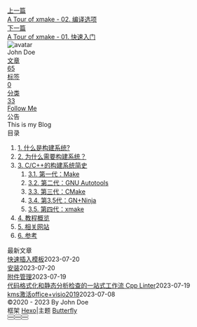 <!DOCTYPE html><html lang="zh-CN" data-theme="light"><head><meta charset="UTF-8"><meta http-equiv="X-UA-Compatible" content="IE=edge"><meta name="viewport" content="width=device-width, initial-scale=1.0, maximum-scale=1.0"><title>A Tour of xmake - 00. 简介 | Hexo</title><meta name="author" content="John Doe"><meta name="copyright" content="John Doe"><meta name="format-detection" content="telephone=no"><meta name="theme-color" content="#ffffff"><meta name="description" content="什么是构建系统?程序从一段代码到可执行文件的构建过程，往往中间要经过编译、链接等步骤，因此在不同的运行平台上需要各种各样的编译器和链接器。除了编译与链接之外，在构建过程中经常还需要调整配置、管理依赖、生成代码、打包代码库等操作。管理构建过程的程序叫做构建系统。构建系统并不执行编译本身，只是调用编译器和其他工具来执行构建任务。通常构建系统会使用配置文件来描述构建过程。几乎所有编译型编程语言都有它们的">
<meta property="og:type" content="article">
<meta property="og:title" content="A Tour of xmake - 00. 简介">
<meta property="og:url" content="http://example.com/posts/%E5%AD%A6%E4%B9%A0/Xmake/a-tour-of-xmake-00-%E7%AE%80%E4%BB%8B.md">
<meta property="og:site_name" content="Hexo">
<meta property="og:description" content="什么是构建系统?程序从一段代码到可执行文件的构建过程，往往中间要经过编译、链接等步骤，因此在不同的运行平台上需要各种各样的编译器和链接器。除了编译与链接之外，在构建过程中经常还需要调整配置、管理依赖、生成代码、打包代码库等操作。管理构建过程的程序叫做构建系统。构建系统并不执行编译本身，只是调用编译器和其他工具来执行构建任务。通常构建系统会使用配置文件来描述构建过程。几乎所有编译型编程语言都有它们的">
<meta property="og:locale" content="zh_CN">
<meta property="og:image" content="https://i.loli.net/2021/02/24/5O1day2nriDzjSu.png">
<meta property="article:published_time" content="2023-05-04T02:07:59.000Z">
<meta property="article:modified_time" content="2023-05-04T03:04:28.695Z">
<meta property="article:author" content="John Doe">
<meta name="twitter:card" content="summary">
<meta name="twitter:image" content="https://i.loli.net/2021/02/24/5O1day2nriDzjSu.png"><link rel="shortcut icon" href="/img/web/favicon.png"><link rel="canonical" href="http://example.com/posts/%E5%AD%A6%E4%B9%A0/Xmake/a-tour-of-xmake-00-%E7%AE%80%E4%BB%8B.md"><link rel="preconnect" href="//cdn.jsdelivr.net"/><link rel="preconnect" href="//busuanzi.ibruce.info"/><link rel="stylesheet" href="/css/index.css"><link rel="stylesheet" href="https://cdn.jsdelivr.net/npm/@fortawesome/fontawesome-free/css/all.min.css" media="print" onload="this.media='all'"><link rel="stylesheet" href="https://cdn.jsdelivr.net/npm/@fancyapps/ui/dist/fancybox.min.css" media="print" onload="this.media='all'"><script>const GLOBAL_CONFIG = { 
  root: '/',
  algolia: undefined,
  localSearch: undefined,
  translate: undefined,
  noticeOutdate: undefined,
  highlight: {"plugin":"highlighjs","highlightCopy":true,"highlightLang":true,"highlightHeightLimit":false},
  copy: {
    success: '复制成功',
    error: '复制错误',
    noSupport: '浏览器不支持'
  },
  relativeDate: {
    homepage: false,
    post: false
  },
  runtime: '',
  date_suffix: {
    just: '刚刚',
    min: '分钟前',
    hour: '小时前',
    day: '天前',
    month: '个月前'
  },
  copyright: undefined,
  lightbox: 'fancybox',
  Snackbar: undefined,
  source: {
    justifiedGallery: {
      js: 'https://cdn.jsdelivr.net/npm/flickr-justified-gallery/dist/fjGallery.min.js',
      css: 'https://cdn.jsdelivr.net/npm/flickr-justified-gallery/dist/fjGallery.min.css'
    }
  },
  isPhotoFigcaption: false,
  islazyload: false,
  isAnchor: false,
  percent: {
    toc: true,
    rightside: false,
  }
}</script><script id="config-diff">var GLOBAL_CONFIG_SITE = {
  title: 'A Tour of xmake - 00. 简介',
  isPost: true,
  isHome: false,
  isHighlightShrink: false,
  isToc: true,
  postUpdate: '2023-05-04 11:04:28'
}</script><noscript><style type="text/css">
  #nav {
    opacity: 1
  }
  .justified-gallery img {
    opacity: 1
  }

  #recent-posts time,
  #post-meta time {
    display: inline !important
  }
</style></noscript><script>(win=>{
    win.saveToLocal = {
      set: function setWithExpiry(key, value, ttl) {
        if (ttl === 0) return
        const now = new Date()
        const expiryDay = ttl * 86400000
        const item = {
          value: value,
          expiry: now.getTime() + expiryDay,
        }
        localStorage.setItem(key, JSON.stringify(item))
      },

      get: function getWithExpiry(key) {
        const itemStr = localStorage.getItem(key)

        if (!itemStr) {
          return undefined
        }
        const item = JSON.parse(itemStr)
        const now = new Date()

        if (now.getTime() > item.expiry) {
          localStorage.removeItem(key)
          return undefined
        }
        return item.value
      }
    }
  
    win.getScript = url => new Promise((resolve, reject) => {
      const script = document.createElement('script')
      script.src = url
      script.async = true
      script.onerror = reject
      script.onload = script.onreadystatechange = function() {
        const loadState = this.readyState
        if (loadState && loadState !== 'loaded' && loadState !== 'complete') return
        script.onload = script.onreadystatechange = null
        resolve()
      }
      document.head.appendChild(script)
    })
  
    win.getCSS = (url,id = false) => new Promise((resolve, reject) => {
      const link = document.createElement('link')
      link.rel = 'stylesheet'
      link.href = url
      if (id) link.id = id
      link.onerror = reject
      link.onload = link.onreadystatechange = function() {
        const loadState = this.readyState
        if (loadState && loadState !== 'loaded' && loadState !== 'complete') return
        link.onload = link.onreadystatechange = null
        resolve()
      }
      document.head.appendChild(link)
    })
  
      win.activateDarkMode = function () {
        document.documentElement.setAttribute('data-theme', 'dark')
        if (document.querySelector('meta[name="theme-color"]') !== null) {
          document.querySelector('meta[name="theme-color"]').setAttribute('content', '#0d0d0d')
        }
      }
      win.activateLightMode = function () {
        document.documentElement.setAttribute('data-theme', 'light')
        if (document.querySelector('meta[name="theme-color"]') !== null) {
          document.querySelector('meta[name="theme-color"]').setAttribute('content', '#ffffff')
        }
      }
      const t = saveToLocal.get('theme')
    
          if (t === 'dark') activateDarkMode()
          else if (t === 'light') activateLightMode()
        
      const asideStatus = saveToLocal.get('aside-status')
      if (asideStatus !== undefined) {
        if (asideStatus === 'hide') {
          document.documentElement.classList.add('hide-aside')
        } else {
          document.documentElement.classList.remove('hide-aside')
        }
      }
    
    const detectApple = () => {
      if(/iPad|iPhone|iPod|Macintosh/.test(navigator.userAgent)){
        document.documentElement.classList.add('apple')
      }
    }
    detectApple()
    })(window)</script><meta name="generator" content="Hexo 6.3.0"></head><body><div id="sidebar"><div id="menu-mask"></div><div id="sidebar-menus"><div class="avatar-img is-center"><img src="https://i.loli.net/2021/02/24/5O1day2nriDzjSu.png" onerror="onerror=null;src='/img/web/friend_404.gif'" alt="avatar"/></div><div class="sidebar-site-data site-data is-center"><a href="/archives/"><div class="headline">文章</div><div class="length-num">65</div></a><a href="/tags/"><div class="headline">标签</div><div class="length-num">0</div></a><a href="/categories/"><div class="headline">分类</div><div class="length-num">33</div></a></div><hr/><div class="menus_items"><div class="menus_item"><a class="site-page" href="/"><i class="fa-fw fas fa-home"></i><span> 首页</span></a></div><div class="menus_item"><a class="site-page" href="/archives/"><i class="fa-fw fas fa-archive"></i><span> 时间轴</span></a></div><div class="menus_item"><a class="site-page" href="/tags/"><i class="fa-fw fas fa-tags"></i><span> 标签</span></a></div><div class="menus_item"><a class="site-page" href="/categories/"><i class="fa-fw fas fa-folder-open"></i><span> 分类</span></a></div><div class="menus_item"><a class="site-page" href="/link/"><i class="fa-fw fas fa-link"></i><span> 友链</span></a></div><div class="menus_item"><a class="site-page" href="/about/"><i class="fa-fw fas fa-heart"></i><span> 关于</span></a></div></div></div></div><div class="post" id="body-wrap"><header class="post-bg" id="page-header" style="background: linear-gradient(20deg, #0062be, #925696, #cc426e, #fb0347)"><nav id="nav"><span id="blog-info"><a href="/" title="Hexo"><span class="site-name">Hexo</span></a></span><div id="menus"><div class="menus_items"><div class="menus_item"><a class="site-page" href="/"><i class="fa-fw fas fa-home"></i><span> 首页</span></a></div><div class="menus_item"><a class="site-page" href="/archives/"><i class="fa-fw fas fa-archive"></i><span> 时间轴</span></a></div><div class="menus_item"><a class="site-page" href="/tags/"><i class="fa-fw fas fa-tags"></i><span> 标签</span></a></div><div class="menus_item"><a class="site-page" href="/categories/"><i class="fa-fw fas fa-folder-open"></i><span> 分类</span></a></div><div class="menus_item"><a class="site-page" href="/link/"><i class="fa-fw fas fa-link"></i><span> 友链</span></a></div><div class="menus_item"><a class="site-page" href="/about/"><i class="fa-fw fas fa-heart"></i><span> 关于</span></a></div></div><div id="toggle-menu"><a class="site-page" href="javascript:void(0);"><i class="fas fa-bars fa-fw"></i></a></div></div></nav><div id="post-info"><h1 class="post-title">A Tour of xmake - 00. 简介</h1><div id="post-meta"><div class="meta-firstline"><span class="post-meta-date"><i class="far fa-calendar-alt fa-fw post-meta-icon"></i><span class="post-meta-label">发表于</span><time class="post-meta-date-created" datetime="2023-05-04T02:07:59.000Z" title="发表于 2023-05-04 10:07:59">2023-05-04</time><span class="post-meta-separator">|</span><i class="fas fa-history fa-fw post-meta-icon"></i><span class="post-meta-label">更新于</span><time class="post-meta-date-updated" datetime="2023-05-04T03:04:28.695Z" title="更新于 2023-05-04 11:04:28">2023-05-04</time></span><span class="post-meta-categories"><span class="post-meta-separator">|</span><i class="fas fa-inbox fa-fw post-meta-icon"></i><a class="post-meta-categories" href="/categories/%E5%AD%A6%E4%B9%A0/">学习</a><i class="fas fa-angle-right post-meta-separator"></i><i class="fas fa-inbox fa-fw post-meta-icon"></i><a class="post-meta-categories" href="/categories/%E5%AD%A6%E4%B9%A0/Xmake/">Xmake</a></span></div><div class="meta-secondline"><span class="post-meta-separator">|</span><span class="post-meta-pv-cv" id="" data-flag-title="A Tour of xmake - 00. 简介"><i class="far fa-eye fa-fw post-meta-icon"></i><span class="post-meta-label">阅读量:</span><span id="busuanzi_value_page_pv"><i class="fa-solid fa-spinner fa-spin"></i></span></span></div></div></div></header><main class="layout" id="content-inner"><div id="post"><article class="post-content" id="article-container"><h2 id="什么是构建系统"><a href="#什么是构建系统" class="headerlink" title="什么是构建系统?"></a>什么是构建系统?</h2><p>程序从一段代码到可执行文件的构建过程，往往中间要经过编译、链接等步骤，因此在不同的运行平台上需要各种各样的编译器和链接器。除了编译与链接之外，在构建过程中经常还需要调整配置、管理依赖、生成代码、打包代码库等操作。管理构建过程的程序叫做构建系统。构建系统并不执行编译本身，只是调用编译器和其他工具来执行构建任务。通常构建系统会使用<strong>配置文件</strong>来描述构建过程。几乎所有编译型编程语言都有它们的构建系统，例如C&#x2F;C++的autotools、cmake、xmake等，Java的maven、gradle，Rust的cargo等。解释型编程语言通常在执行时即时编译并运行，因此其构建系统的重心不在编译链接而在构建过程中的其他需求（管理依赖、打包、优化等），例如Python的pip、conda，JavaScript的npm、yarn等。</p>
<h2 id="为什么需要构建系统？"><a href="#为什么需要构建系统？" class="headerlink" title="为什么需要构建系统？"></a>为什么需要构建系统？</h2><p>理论上只需要一个文本编辑器，一组合适的编译器与链接器就能完成开发任务了。然而，实际上在开发过程中会遇到很多麻烦的工作，而构建系统的任务就是将这些麻烦的工作自动化，解放程序员的双手。构建系统至少有如下几个作用：</p>
<ol>
<li>编写大型系统时，需要<strong>保证构建的可重复性</strong>。一个地方的flag出错，可能导致整个构建过程失败。只有将构建过程写进文件中，把构建过程交给构建系统，才能保证构建过程中使用的指令的稳定性。当然由于编译环境和外部依赖不同，使用构建系统也不能完全保证构建的可重复性，这一点需要程序员来保证。</li>
<li>编码过程中一个合适的IDE可以大大提高编码效率，而IDE需要一些构建描述文件才能“认识”项目。让构建系统来<strong>生成构建描述文件</strong>，则无需在每次增删文件时都手动修改构建描述文件，大大减少无意义的重复工作。</li>
<li>依赖管理是开发过程中最令人头疼的问题之一。手动引入第三方依赖库很容易遇到版本不对、编译不过、链接繁琐、更新困难、难以调整等问题。使用构建系统来<strong>管理依赖</strong>，大大降低了依赖引入和更新过程中的繁琐步骤。</li>
<li>开发过程中同一个项目常常需要根据开发环境与用户需要，使用不同的参数和宏来进行构建，生成不同参数的可执行文件。构建系统可以使用option来<strong>管理构建参数</strong>，方便随时切换，解放双手。</li>
<li>当项目有多个开发者时，一份清晰的构建系统配置文件能大大<strong>降低交流成本</strong>，尤其是对于开源项目，构建系统将成为让别人了解项目结构的第一站。当需要将生成的文件打包分发时，构建系统的打包功能也非常实用。</li>
</ol>
<p>对单文件的简单程序，确实不需要构建系统。但是，一旦开发的项目需要大量文件，或者需要引入依赖，或者需要多组构建参数配置，构建系统将成为不可或缺的一部分。</p>
<h2 id="C-x2F-C-的构建系统简史"><a href="#C-x2F-C-的构建系统简史" class="headerlink" title="C&#x2F;C++的构建系统简史"></a>C&#x2F;C++的构建系统简史</h2><p>C&#x2F;C++从出现一来已经过了几十年，其构建系统也经历了多个阶段的演变。</p>
<h3 id="第一代：Make"><a href="#第一代：Make" class="headerlink" title="第一代：Make"></a>第一代：Make</h3><p>Make诞生于1976年，此后一直是UNIX系统的自带构建工具，由于UNIX的火爆，Make很快成为了C的标准构建工具。在Make出现之前，大家通常通过shell script来管理构建过程，写起来麻烦、难以修改。Make后来衍生出了多种实现，如GNU Make（gmake，目前是Linux与MacOS上make的标准实现），Microsoft nmake等等。Make创造了一个DSL，使用名为Makefile的文件来描述构建过程，其编译的主要步骤如下：</p>
<figure class="highlight text"><table><tr><td class="gutter"><pre><span class="line">1</span><br><span class="line">2</span><br></pre></td><td class="code"><pre><span class="line">make</span><br><span class="line">PREFIX=/usr/local make install</span><br></pre></td></tr></table></figure>

<p>Make最大的特点是引入了<strong>依赖机制</strong>：只有当被依赖的文件更新时，才重新编译对应的中间文件。这一机制大大减少了中大型项目等待编译的时间。美中不足的是，Make仅仅通过简单的语句来描写依赖机制，对构建过程本身没有做任何抽象，虽然这增加了Make的使用场景，但也使得Make对C&#x2F;C++中常见的各种需求（跨平台、跨编译器等）力不从心。</p>
<h3 id="第二代：GNU-Autotools"><a href="#第二代：GNU-Autotools" class="headerlink" title="第二代：GNU Autotools"></a>第二代：GNU Autotools</h3><p>在Make诞生之后，UNIX产生了多种变种，运行UNIX-like操作系统的软硬件环境都各不相同，这给程序带来了<strong>跨平台</strong>需求。最笨的办法是为支持的每一种平台单独写一份Makefile。这种做法不仅低效，也难以维护（虽然如此，至今仍有不少项目采取这种跨平台方法）。在这样的背景下，1991年，GNU Autoconf出现了，并在之后演变成为一整套构建系统，通常统称GNU Autotools。Autotools由三部分组成：Autoconf，Automake，Libtool。这三部分联合在一起，使得Autotools可以在任意UNIX-like操作系统上生成库与可执行文件，并且可以自动分析系统上已有的头文件与第三方库，同时据此调整项目的编译参数。Autotools使用m4语言来描写构建过程，用户需要编写或者使用工具生成configure.ac与<a href="https://link.zhihu.com/?target=http://Makefile.am">http://Makefile.am</a>文件，然后Autotools经过一系列复杂的操作生成一个configure文件。configure是一个bash script，可以运行于任何支持bash的操作系统上，分析系统的编译环境并生成Makefile文件，用户随后执行标准的Make命令完成编译。主要步骤如下：</p>
<figure class="highlight text"><table><tr><td class="gutter"><pre><span class="line">1</span><br><span class="line">2</span><br><span class="line">3</span><br></pre></td><td class="code"><pre><span class="line">./configure --prefix=/usr/local</span><br><span class="line">make</span><br><span class="line">make install</span><br></pre></td></tr></table></figure>

<p>Autotools出发点是解决跨平台的问题，但又没能跳出UNIX-like系统的限制，其使用强依赖于bash，因此在Windows系统上非常缓慢，非常难以使用（受限于MinGW环境与Windows的进程管理机制）。同时，Autotools无比复杂的生成流程也使得开发者们望而却步。如今，Autotools正在慢慢淡出人们的视野。</p>
<h3 id="第三代：CMake"><a href="#第三代：CMake" class="headerlink" title="第三代：CMake"></a>第三代：CMake</h3><p>Autotools得到普及之后，一个跨平台C&#x2F;C++项目的基本配置是一份configure文件和一份Visual Studio项目文件（Windows开发的标准流程是使用Visual Studio）。在这样的构建模式下，哪怕添加或删除一个文件的小操作都是一场灾难。终于在1999年，C++图形库VTK的开发者们无法继续忍受Autotools，于是他们创造了一个新的构建系统。这个系统就是后来的CMake。CMake实现了真正的跨平台：一次编写，到处编译，无论在UNIX-like操作系统还是Windows操作系统。CMake自创了一套基于字符串的DSL，并使用CMakeLists.txt文件作为构建描述文件。CMake语言相比bash脚本在易读性上大大提升，用户再也不需要去读数万行的configure文件了。实际上，在CMake刚刚出现的年代，它只是做完了Autotools未完成的部分。随着不断的更新，CMake引入了测试、打包等越来越多的新功能，并积累了大量的Module扩展，越来越多的C&#x2F;C++项目选择CMake作为构建工具，这时CMake才真正成为了名副其实的第三代构建工具。<strong>可扩展性</strong>是第三代构建系统的核心。CMake的使用步骤如下：</p>
<figure class="highlight text"><table><tr><td class="gutter"><pre><span class="line">1</span><br><span class="line">2</span><br><span class="line">3</span><br><span class="line">4</span><br><span class="line">5</span><br></pre></td><td class="code"><pre><span class="line">mkdir build</span><br><span class="line">cd build</span><br><span class="line">cmake -DCMAKE_INSTALL_PREFIX=/usr/local ..</span><br><span class="line">make</span><br><span class="line">make install</span><br></pre></td></tr></table></figure>

<p>在Windows上，CMake会生成一个Visual Studio工程，使用Visual Studio打开即可完成编译。CMake远远不是完美的；在CMake诞生的年代，受限于当时的技术以及作者的认识，CMake的DSL设计的非常糟糕。无数人一边使用CMake，一边忍受着CMake语言的折磨，而CMake自己也因为设计上的失误bug频出。CMake的作者Bill Hoffman后来写道：“如果能重来，我们一定会选择一个已有的嵌入式语言而不是另起炉灶。Lua可能是最适合这种情况的语言。”【<a href="https://link.zhihu.com/?target=https://www.aosabook.org/en/cmake.html">CMake</a>】</p>
<p>同属第三代的构建系统还有许多。与CMake同时代的SCons，后来的Meson，bjam，premake等都属于这一级别。这些构建系统由于疏于维护、功能缺失、使用麻烦、缺少文档、带有外部依赖等原因，未能像CMake一样流行开来。</p>
<h3 id="第3-5代：GN-Ninja"><a href="#第3-5代：GN-Ninja" class="headerlink" title="第3.5代：GN+Ninja"></a>第3.5代：GN+Ninja</h3><p>2008年，Google首次推出了他们的浏览器：Chrome。随着web技术的不断发展与变化，Chrome变得越来越复杂，如今已成为了有史以来最庞大的C++项目之一。要支撑起如此巨大的一个项目，对构建系统是一个不小的挑战。第一个挑战，就是构建时间。在当时，要编译40000个文件的Chrome项目需要相当长的时间，这大大影响了Chrome的开发效率。为此Google开发了构建工具Ninja，其功能类似Make，但运行速度远远快于Make，并附带了一些更强的额外功能。Ninja在设计时并未加入过分复杂的语法，因为在设计时Ninja定位就不是手写的文件，而是给其他的元构建系统（Meta-Build System）生成的文件。在Google，这一元构建系统就是GYP，也就是后来的GN。GN同样自创了一套类似Python的DSL Starlark，其可读性要比CMake好得多。为了支撑Chromium以及后来的Fuchsia操作系统，GN的功能非常丰富，在toolchain管理、选项设置、依赖图生成、调试上都有内置的支持，但由于其使用场景主要为Google内部，其文档也相对比较随意。GN的使用步骤如下：</p>
<figure class="highlight text"><table><tr><td class="gutter"><pre><span class="line">1</span><br><span class="line">2</span><br></pre></td><td class="code"><pre><span class="line">gn gen -C out</span><br><span class="line">ninja -C out</span><br></pre></td></tr></table></figure>

<p>除了ninja之外，GN还可以生成Visual Studio、XCode等项目文件，以便于在IDE中开发。需要注意的是，可以生成Ninja文件的元构建系统并不只有GN，CMake也支持Ninja生成器（虽然实际使用时CMake的Ninja生成器bug挺多的）。相比于CMake，GN更多地解决了一些痛点（语法、编译时间、调试），但并没有作出根本上的改变，因此只能算作3.5代构建系统。</p>
<h3 id="第四代：xmake"><a href="#第四代：xmake" class="headerlink" title="第四代：xmake"></a>第四代：xmake</h3><p>第三代的各种构建系统并没有解决一个至关重要的问题：<strong>依赖管理</strong>问题。对于一个中大型CMake项目，在编译项目之前必须手动安装项目的各种依赖，手动声明各种依赖参数。虽然CMake提供了依赖查找的接口，但繁杂的语句、简略的文档、大量的坑对开发者提出了不小的挑战。很少有人能正确使用CMake的依赖查找部分，依赖安装失败也成为了困扰CMake使用者的噩梦。为此，2015年，xmake诞生了。xmake语法基于Lua语言，并使用xmake.lua文件描述构建过程。xmake提出了中心仓库+自建仓库的依赖管理方式，添加第三方依赖再也不用繁复的安装、调试、调整各种参数和安装位置，只需要一行<code>add_requires</code>语句即可完成。xmake的设计哲学是与其他工具共存而不是取代，因此xmake支持引入使用包括CMake在内的任何构建工具的第三方库，也支持导出pkg-config&#x2F;CMake的配置文件，还支持使用来自vcpkg&#x2F;conan&#x2F;conda&#x2F;homebrew&#x2F;Linux各发行版包管理器等各类第三方仓库源的库。除了解决依赖管理问题之外，xmake还拥有等同Ninja的构建速度，基于Lua的易读易写语法，内置可扩展的各种工具链支持，虚拟环境功能，分布式编译&#x2F;远程编译，以及一系列实用小功能（例如自动生成Windows的动态库def文件）。类似GN，xmake也可以生成Visual Studio等IDE项目文件，甚至可以导出CMakeLists.txt直接复用CMake的IDE生态。xmake的使用步骤如下：</p>
<figure class="highlight text"><table><tr><td class="gutter"><pre><span class="line">1</span><br><span class="line">2</span><br></pre></td><td class="code"><pre><span class="line">xmake</span><br><span class="line">xmake install -o /usr/local</span><br></pre></td></tr></table></figure>

<p>xmake在强大功能与简洁性之间做了完美的平衡（翻译：我全都要）。xmake既集成了此前各种构建工具的强大功能，又保持了语法和项目配置的简单，甚至xmake本体安装包在嵌入了一个Lua解释器的情况下体积仅有3.68MB（截至2.6.9版本）。xmake的缺点在于年龄不够长，因此流行程度不如第三代各种构建工具，并且其开发策略相对比较激进，即使Release版本，在发行前也不会经过充分的beta测试。尽管存在一些非根本性的bug，但这些bug通常很快就会在dev分支中修复，因此并不会产生太大的影响。</p>
<p>纵观构建系统的发展史，可以看到每一代构建系统的设计都是对前人思想的扬弃。笔者相信，xmake不会是C&#x2F;C++构建系统的终点，未来一定会有新的需求，并产生新的构建系统。作为开发者，最好的选择是想清楚自己的需要，然后选择最适合自己的构建系统。</p>
<h2 id="教程概览"><a href="#教程概览" class="headerlink" title="教程概览"></a>教程概览</h2><p>本教程分为三部分：</p>
<p>第一部分 概述</p>
<ol start="0">
<li>简介，简要介绍xmake与C&#x2F;C++的构建系统史。</li>
</ol>
<p>第二部分 基本功能</p>
<ol>
<li><p>快速入门，介绍如何配置并运行第一个xmake项目。</p>
</li>
<li><p>编译选项，介绍一些C&#x2F;C++项目中常用编译选项设置。</p>
</li>
<li><p>依赖管理，介绍如何在xmake项目中查找并引入第三方库。</p>
</li>
<li><p>依赖仓库，介绍xmake仓库的包描述文件，以及自建仓库&#x2F;引用其它项目的方法。</p>
</li>
<li><p>构建选项，介绍如何通过选项控制构建过程，以及如何根据环境检测控制选项。</p>
</li>
<li><p>测试发布，介绍如何添加测试、安装&#x2F;发布生成的库与可执行文件（以及可能的文档）。</p>
</li>
</ol>
<p>第三部分 高级特性（暂定）</p>
<ol start="7">
<li><p>跨语言项目，介绍C&#x2F;C++&#x2F;CUDA&#x2F;Python等多语言混合项目在xmake中的设置。</p>
</li>
<li><p>自定义规则，介绍xmake中的自定义规则与自定义工具链。</p>
</li>
<li><p>Lua编程，介绍如何在xmake中使用Lua语言编写脚本解决复杂问题。</p>
</li>
<li><p>代码生成，介绍xmake对编译时生成代码的处理方式。</p>
</li>
</ol>
<p>实际上，只需要阅读到第二部分即可满足大部分项目的需要了。对于具有特殊需求的项目，第三部分仅对其中一部分作简要介绍，一些重要特性例如分布式编译未能涵盖。对此类项目，在教程之外更应根据需求参考官方文档、已有的其他项目进行补充，必要时可以在讨论区提问。本教程或有一定疏漏之处，恳请读者批评指正！</p>
<h2 id="相关网站"><a href="#相关网站" class="headerlink" title="相关网站"></a>相关网站</h2><p>xmake的官方文档：<a target="_blank" rel="noopener" href="https://xmake.io/">xmake</a></p>
<p>xmake-repo的搜索站：<a target="_blank" rel="noopener" href="https://xrepo.xmake.io/">xrepo</a></p>
<p>xmake的GitHub仓库：<a href="https://link.zhihu.com/?target=https://github.com/xmake-io/xmake">xmake-io&#x2F;xmake</a></p>
<p>xmake-repo的GitHub仓库：<a href="https://link.zhihu.com/?target=https://github.com/xmake-io/xmake-repo">xmake-io&#x2F;xmake-repo</a></p>
<p>xmake提问讨论区：<a href="https://link.zhihu.com/?target=https://github.com/xmake-io/xmake/discussions">Discussions</a></p>
<p>xmake Discord：<a href="https://link.zhihu.com/?target=https://discord.gg/xmake">xmake channel</a></p>
<h2 id="参考"><a href="#参考" class="headerlink" title="参考"></a>参考</h2><p><a target="_blank" rel="noopener" href="https://www.zhihu.com/column/c_1537535487199281152">A Tour of xmake - 知乎 (zhihu.com)</a></p>
</article><div class="post-copyright"><div class="post-copyright__author"><span class="post-copyright-meta">文章作者: </span><span class="post-copyright-info"><a href="http://example.com">John Doe</a></span></div><div class="post-copyright__type"><span class="post-copyright-meta">文章链接: </span><span class="post-copyright-info"><a href="http://example.com/posts/%E5%AD%A6%E4%B9%A0/Xmake/a-tour-of-xmake-00-%E7%AE%80%E4%BB%8B.md">http://example.com/posts/%E5%AD%A6%E4%B9%A0/Xmake/a-tour-of-xmake-00-%E7%AE%80%E4%BB%8B.md</a></span></div><div class="post-copyright__notice"><span class="post-copyright-meta">版权声明: </span><span class="post-copyright-info">本博客所有文章除特别声明外，均采用 <a href="https://creativecommons.org/licenses/by-nc-sa/4.0/" target="_blank">CC BY-NC-SA 4.0</a> 许可协议。转载请注明来自 <a href="http://example.com" target="_blank">Hexo</a>！</span></div></div><div class="tag_share"><div class="post-meta__tag-list"></div><div class="post_share"><div class="social-share" data-image="https://i.loli.net/2021/02/24/5O1day2nriDzjSu.png" data-sites="facebook,twitter,wechat,weibo,qq"></div><link rel="stylesheet" href="https://cdn.jsdelivr.net/npm/butterfly-extsrc/sharejs/dist/css/share.min.css" media="print" onload="this.media='all'"><script src="https://cdn.jsdelivr.net/npm/butterfly-extsrc/sharejs/dist/js/social-share.min.js" defer></script></div></div><nav class="pagination-post" id="pagination"><div class="prev-post pull-left"><a href="/posts/%E5%AD%A6%E4%B9%A0/Xmake/a-tour-of-xmake-02-%E7%BC%96%E8%AF%91%E9%80%89%E9%A1%B9.md" title="A Tour of xmake - 02. 编译选项"><div class="cover" style="background: var(--default-bg-color)"></div><div class="pagination-info"><div class="label">上一篇</div><div class="prev_info">A Tour of xmake - 02. 编译选项</div></div></a></div><div class="next-post pull-right"><a href="/posts/%E5%AD%A6%E4%B9%A0/Xmake/a-tour-of-xmake-01-%E5%BF%AB%E9%80%9F%E5%85%A5%E9%97%A8.md" title="A Tour of xmake - 01. 快速入门"><div class="cover" style="background: var(--default-bg-color)"></div><div class="pagination-info"><div class="label">下一篇</div><div class="next_info">A Tour of xmake - 01. 快速入门</div></div></a></div></nav></div><div class="aside-content" id="aside-content"><div class="card-widget card-info"><div class="is-center"><div class="avatar-img"><img src="https://i.loli.net/2021/02/24/5O1day2nriDzjSu.png" onerror="this.onerror=null;this.src='/img/web/friend_404.gif'" alt="avatar"/></div><div class="author-info__name">John Doe</div><div class="author-info__description"></div></div><div class="card-info-data site-data is-center"><a href="/archives/"><div class="headline">文章</div><div class="length-num">65</div></a><a href="/tags/"><div class="headline">标签</div><div class="length-num">0</div></a><a href="/categories/"><div class="headline">分类</div><div class="length-num">33</div></a></div><a id="card-info-btn" target="_blank" rel="noopener" href="https://github.com/xxxxxx"><i class="fab fa-github"></i><span>Follow Me</span></a></div><div class="card-widget card-announcement"><div class="item-headline"><i class="fas fa-bullhorn fa-shake"></i><span>公告</span></div><div class="announcement_content">This is my Blog</div></div><div class="sticky_layout"><div class="card-widget" id="card-toc"><div class="item-headline"><i class="fas fa-stream"></i><span>目录</span><span class="toc-percentage"></span></div><div class="toc-content"><ol class="toc"><li class="toc-item toc-level-2"><a class="toc-link" href="#%E4%BB%80%E4%B9%88%E6%98%AF%E6%9E%84%E5%BB%BA%E7%B3%BB%E7%BB%9F"><span class="toc-number">1.</span> <span class="toc-text">什么是构建系统?</span></a></li><li class="toc-item toc-level-2"><a class="toc-link" href="#%E4%B8%BA%E4%BB%80%E4%B9%88%E9%9C%80%E8%A6%81%E6%9E%84%E5%BB%BA%E7%B3%BB%E7%BB%9F%EF%BC%9F"><span class="toc-number">2.</span> <span class="toc-text">为什么需要构建系统？</span></a></li><li class="toc-item toc-level-2"><a class="toc-link" href="#C-x2F-C-%E7%9A%84%E6%9E%84%E5%BB%BA%E7%B3%BB%E7%BB%9F%E7%AE%80%E5%8F%B2"><span class="toc-number">3.</span> <span class="toc-text">C&#x2F;C++的构建系统简史</span></a><ol class="toc-child"><li class="toc-item toc-level-3"><a class="toc-link" href="#%E7%AC%AC%E4%B8%80%E4%BB%A3%EF%BC%9AMake"><span class="toc-number">3.1.</span> <span class="toc-text">第一代：Make</span></a></li><li class="toc-item toc-level-3"><a class="toc-link" href="#%E7%AC%AC%E4%BA%8C%E4%BB%A3%EF%BC%9AGNU-Autotools"><span class="toc-number">3.2.</span> <span class="toc-text">第二代：GNU Autotools</span></a></li><li class="toc-item toc-level-3"><a class="toc-link" href="#%E7%AC%AC%E4%B8%89%E4%BB%A3%EF%BC%9ACMake"><span class="toc-number">3.3.</span> <span class="toc-text">第三代：CMake</span></a></li><li class="toc-item toc-level-3"><a class="toc-link" href="#%E7%AC%AC3-5%E4%BB%A3%EF%BC%9AGN-Ninja"><span class="toc-number">3.4.</span> <span class="toc-text">第3.5代：GN+Ninja</span></a></li><li class="toc-item toc-level-3"><a class="toc-link" href="#%E7%AC%AC%E5%9B%9B%E4%BB%A3%EF%BC%9Axmake"><span class="toc-number">3.5.</span> <span class="toc-text">第四代：xmake</span></a></li></ol></li><li class="toc-item toc-level-2"><a class="toc-link" href="#%E6%95%99%E7%A8%8B%E6%A6%82%E8%A7%88"><span class="toc-number">4.</span> <span class="toc-text">教程概览</span></a></li><li class="toc-item toc-level-2"><a class="toc-link" href="#%E7%9B%B8%E5%85%B3%E7%BD%91%E7%AB%99"><span class="toc-number">5.</span> <span class="toc-text">相关网站</span></a></li><li class="toc-item toc-level-2"><a class="toc-link" href="#%E5%8F%82%E8%80%83"><span class="toc-number">6.</span> <span class="toc-text">参考</span></a></li></ol></div></div><div class="card-widget card-recent-post"><div class="item-headline"><i class="fas fa-history"></i><span>最新文章</span></div><div class="aside-list"><div class="aside-list-item no-cover"><div class="content"><a class="title" href="/posts/%E9%85%8D%E7%BD%AE/ob%E9%85%8D%E7%BD%AE/%E5%BF%AB%E9%80%9F%E6%8F%92%E5%85%A5%E6%A8%A1%E6%9D%BF.md" title="快速插入模板">快速插入模板</a><time datetime="2023-07-20T07:34:25.000Z" title="发表于 2023-07-20 15:34:25">2023-07-20</time></div></div><div class="aside-list-item no-cover"><div class="content"><a class="title" href="/posts/%E8%AF%AD%E8%A8%80/Rust/%E5%AE%89%E8%A3%85.md" title="安装">安装</a><time datetime="2023-07-20T02:27:40.000Z" title="发表于 2023-07-20 10:27:40">2023-07-20</time></div></div><div class="aside-list-item no-cover"><div class="content"><a class="title" href="/posts/%E9%85%8D%E7%BD%AE/ob%E9%85%8D%E7%BD%AE/%E9%99%84%E4%BB%B6%E7%AE%A1%E7%90%86.md" title="附件管理">附件管理</a><time datetime="2023-07-19T07:52:53.000Z" title="发表于 2023-07-19 15:52:53">2023-07-19</time></div></div><div class="aside-list-item no-cover"><div class="content"><a class="title" href="/posts/%E8%AF%AD%E8%A8%80/c/%E4%BB%A3%E7%A0%81%E6%A0%BC%E5%BC%8F%E5%8C%96%E5%92%8C%E9%9D%99%E6%80%81%E5%88%86%E6%9E%90%E6%A3%80%E6%9F%A5%E7%9A%84%E4%B8%80%E7%AB%99%E5%BC%8F%E5%B7%A5%E4%BD%9C%E6%B5%81-cpp-linter.md" title="代码格式化和静态分析检查的一站式工作流 Cpp Linter">代码格式化和静态分析检查的一站式工作流 Cpp Linter</a><time datetime="2023-07-19T01:17:32.000Z" title="发表于 2023-07-19 09:17:32">2023-07-19</time></div></div><div class="aside-list-item no-cover"><div class="content"><a class="title" href="/posts/%E8%A7%A3%E5%86%B3%E6%96%B9%E6%A1%88/%E5%85%B6%E4%BB%96/kms%E6%BF%80%E6%B4%BBoffice-visio2019.md" title="kms激活office+visio2019">kms激活office+visio2019</a><time datetime="2023-07-08T11:46:22.000Z" title="发表于 2023-07-08 19:46:22">2023-07-08</time></div></div></div></div></div></div></main><footer id="footer"><div id="footer-wrap"><div class="copyright">&copy;2020 - 2023 By John Doe</div><div class="framework-info"><span>框架 </span><a target="_blank" rel="noopener" href="https://hexo.io">Hexo</a><span class="footer-separator">|</span><span>主题 </span><a target="_blank" rel="noopener" href="https://github.com/jerryc127/hexo-theme-butterfly">Butterfly</a></div></div></footer></div><div id="rightside"><div id="rightside-config-hide"><button id="readmode" type="button" title="阅读模式"><i class="fas fa-book-open"></i></button><button id="darkmode" type="button" title="浅色和深色模式转换"><i class="fas fa-adjust"></i></button><button id="hide-aside-btn" type="button" title="单栏和双栏切换"><i class="fas fa-arrows-alt-h"></i></button></div><div id="rightside-config-show"><button id="rightside_config" type="button" title="设置"><i class="fas fa-cog fa-spin"></i></button><button class="close" id="mobile-toc-button" type="button" title="目录"><i class="fas fa-list-ul"></i></button><button id="go-up" type="button" title="回到顶部"><span class="scroll-percent"></span><i class="fas fa-arrow-up"></i></button></div></div><div><script src="/js/utils.js"></script><script src="/js/main.js"></script><script src="https://cdn.jsdelivr.net/npm/@fancyapps/ui/dist/fancybox.umd.min.js"></script><div class="js-pjax"></div><script defer="defer" id="ribbon" src="https://cdn.jsdelivr.net/npm/butterfly-extsrc/dist/canvas-ribbon.min.js" size="150" alpha="0.6" zIndex="-1" mobile="false" data-click="false"></script><script async data-pjax src="//busuanzi.ibruce.info/busuanzi/2.3/busuanzi.pure.mini.js"></script></div></body></html>